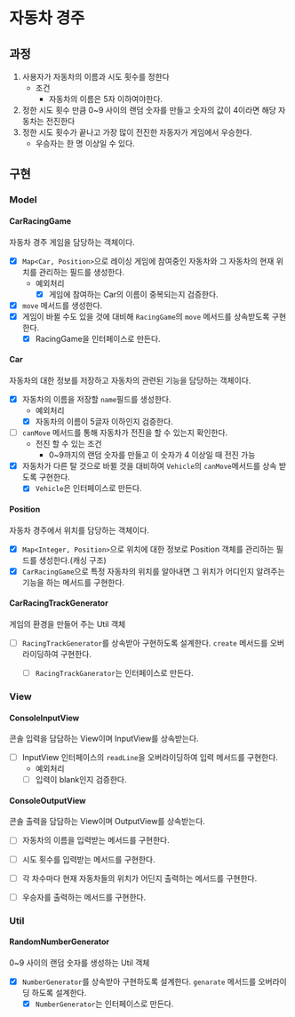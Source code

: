 # 자동차 경주

## 과정

1. 사용자가 자동차의 이름과 시도 횟수를 정한다
    - 조건
      - 자동차의 이름은 5자 이하여야한다.
2. 정한 시도 횟수 만큼 0~9 사이의 랜덤 숫자를 만들고 숫자의 값이 4이라면 해당 자동차는 전진한다
3. 정한 시도 횟수가 끝나고 가장 많이 전진한 자동자가 게임에서 우승한다.
    - 우승자는 한 명 이상일 수 있다.


## 구현 

### Model

#### CarRacingGame
자동차 경주 게임을 담당하는 객체이다.

- [x] `Map<Car, Position>`으로 레이싱 게임에 참여중인 자동차와 그 자동차의 현재 위치를 관리하는 필드를 생성한다.
    - 예외처리
      - [x] 게임에 참여하는 Car의 이름이 중복되는지 검증한다.
- [x] `move` 메서드를 생성한다.
- [x] 게임이 바뀔 수도 있을 것에 대비해 `RacingGame`의 `move` 메서드를 상속받도록 구현한다.
    - [x] RacingGame을 인터페이스로 만든다. 
#### Car
자동차의 대한 정보를 저장하고 자동차의 관련된 기능을 담당하는 객체이다.

- [x] 자동차의 이름을 저장할 `name`필드를 생성한다.
    - 예외처리
    - [x] 자동차의 이름이 5글자 이하인지 검증한다. 
- [ ] `canMove` 메서드를 통해 자동차가 전진을 할 수 있는지 확인한다.
  - 전진 할 수 있는 조건
    - 0~9까지의 랜덤 숫자를 만들고 이 숫자가 4 이상일 때 전진 가능
- [x] 자동차가 다른 탈 것으로 바뀔 것을 대비하여 `Vehicle`의 `canMove`메서드를 상속 받도록 구현한다.
  - [x] `Vehicle`은 인터페이스로 만든다.
 
#### Position
자동차 경주에서 위치를 담당하는 객체이다.

- [x] `Map<Integer, Position>`으로 위치에 대한 정보로 Position 객체를 관리하는 필드를 생성한다.(캐싱 구조)
- [x] `CarRacingGame`으로 특정 자동차의 위치를 알아내면 그 위치가 어디인지 알려주는 기능을 하는 메서드를 구현한다.

#### CarRacingTrackGenerator
게임의 환경을 만들어 주는 Util 객체
- [ ] `RacingTrackGenerator`를 상속받아 구현하도록 설계한다. `create` 메서드를 오버라이딩하여 구현한다.
    - [ ] `RacingTrackGanerator`는 인터페이스로 만든다.


### View

#### ConsoleInputView
콘솔 입력을 담담하는 View이며 InputView를 상속받는다.
- [ ] InputView 인터페이스의 `readLine`을 오버라이딩하여 입력 메서드를 구현한다.
    - 예외처리
    - [ ] 입력이 blank인지 검증한다.
#### ConsoleOutputView
콘솔 출력을 담담하는 View이며 OutputView를 상속받는다.

- [ ] 자동차의 이름을 입력받는 메서드를 구현한다.
- [ ] 시도 횟수를 입력받는 메서드를 구현한다.
- [ ] 각 차수마다 현재 자동차들의 위치가 어딘지 출력하는 메서드를 구현한다.
- [ ] 우승자를 출력하는 메서드를 구현한다.


### Util

#### RandomNumberGenerator
0~9 사이의 랜덤 숫자를 생성하는 Util 객체

- [x] `NumberGenerator`를 상속받아 구현하도록 설계한다. `genarate` 메서드를 오버라이딩 하도록 설계한다.
  - [x] `NumberGenerator`는 인터페이스로 만든다.
